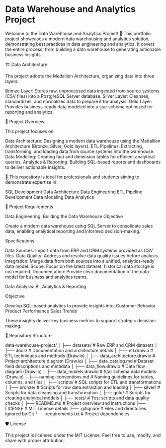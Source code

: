# Data Warehouse and Analytics Project

Welcome to the Data Warehouse and Analytics Project! 🚀
This portfolio project showcases a modern data warehousing and analytics solution, demonstrating best practices in data engineering and analytics. It covers the entire process, from building a data warehouse to generating actionable business insights.


🏗️ Data Architecture

The project adopts the Medallion Architecture, organizing data into three layers:

Bronze Layer: Stores raw, unprocessed data ingested from source systems (CSV files) into a PostgreSQL Server database.
Silver Layer: Cleanses, standardizes, and normalizes data to prepare it for analysis.
Gold Layer: Provides business-ready data modeled into a star schema optimized for reporting and analytics.


📖 Project Overview

This project focuses on:

Data Architecture: Designing a modern data warehouse using the Medallion Architecture (Bronze, Silver, Gold layers).
ETL Pipelines: Extracting, transforming, and loading data from source systems into the warehouse.
Data Modeling: Creating fact and dimension tables for efficient analytical queries.
Analytics & Reporting: Building SQL-based reports and dashboards to deliver actionable insights.

🎯 This repository is ideal for professionals and students aiming to demonstrate expertise in:

SQL Development
Data Architecture
Data Engineering
ETL Pipeline Development
Data Modeling
Data Analytics

🚀 Project Requirements

Data Engineering: Building the Data Warehouse
Objective

Create a modern data warehouse using SQL Server to consolidate sales data, enabling analytical reporting and informed decision-making.

Specifications

Data Sources: Import data from ERP and CRM systems provided as CSV files.
Data Quality: Address and resolve data quality issues before analysis.
Integration: Merge data from both sources into a unified, analytics-ready data model.
Scope: Focus on the latest dataset; historical data storage is not required.
Documentation: Provide clear documentation of the data model for business and analytics teams.


Data Analysis: BI, Analytics & Reporting

Objective

Develop SQL-based analytics to provide insights into:
Customer Behavior
Product Performance
Sales Trends

These insights deliver key business metrics to support strategic decision-making.

📂 Repository Structure

data-warehouse-project/
│
├── datasets/                           # Raw ERP and CRM datasets
│
├── docs/                               # Documentation and architecture details
│   ├── etl.drawio                      # ETL techniques and methods (Draw.io)
│   ├── data_architecture.drawio        # Project architecture diagram (Draw.io)
│   ├── data_catalog.md                 # Dataset field descriptions and metadata
│   ├── data_flow.drawio                # Data flow diagram (Draw.io)
│   ├── data_models.drawio              # Star schema data models (Draw.io)
│   ├── naming-conventions.md           # Naming guidelines for tables, columns, and files
│
├── scripts/                            # SQL scripts for ETL and transformations
│   ├── bronze/                         # Scripts for raw data extraction and loading
│   ├── silver/                         # Scripts for data cleansing and transformation
│   ├── gold/                           # Scripts for creating analytical models
│
├── tests/                              # Test scripts and data quality checks
│
├── README.md                           # Project overview and instructions
├── LICENSE                             # MIT License details
├── .gitignore                          # Files and directories ignored by Git
└── requirements.txt                    # Project dependencies


🛡️ License

This project is licensed under the MIT License. Feel free to use, modify, and share with proper attribution.

